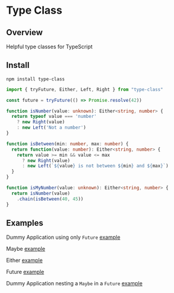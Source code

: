 # Type Class

## Overview

Helpful type classes for TypeScript

## Install

```
npm install type-class
```

```typescript
import { tryFuture, Either, Left, Right } from "type-class"

const future = tryFuture(() => Promise.resolve(42))

function isNumber(value: unknown): Either<string, number> {
  return typeof value === 'number'
    ? new Right(value)
    : new Left('Not a number')
}

function isBetween(min: number, max: number) {
  return function(value: number): Either<string, number> {
    return value >= min && value <= max
      ? new Right(value)
      : new Left(`${value} is not between ${min} and ${max}`)
  }
}

function isMyNumber(value: unknown): Either<string, number> {
  return isNumber(value)
    .chain(isBetween(40, 45))
}
```

## Examples

Dummy Application using only `Future` [example](examples/dummy-application-no-nesting.ts)

Maybe [example](examples/maybe.ts)

Either [example](examples/either.ts)

Future [example](examples/future.ts)

Dummy Application nesting a `Maybe` in a `Future` [example](examples/dummy-application.ts)

